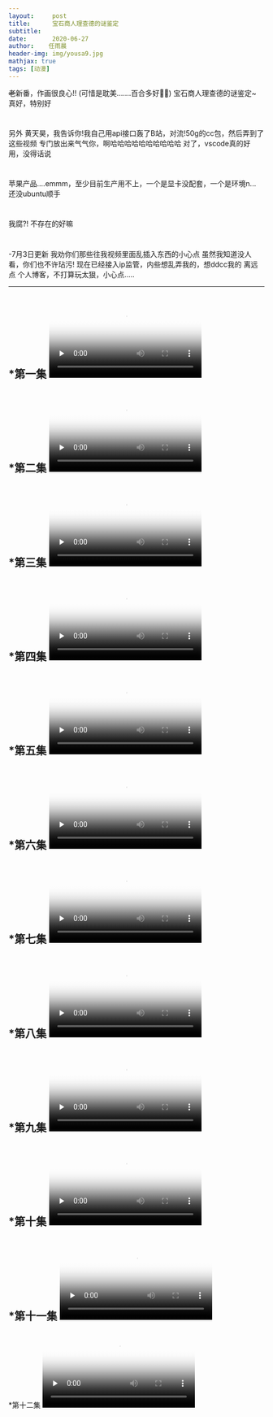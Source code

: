 ```yaml
---
layout:     post
title:      宝石商人理查德的谜鉴定
subtitle:
date:       2020-06-27
author:    任雨晨
header-img: img/yousa9.jpg
mathjax: true
tags: [动漫]
---
```



~~老~~新番，作画很良心!!
(可惜是耽美.......百合多好🍉🍉)
宝石商人理查德的谜鉴定~
真好，特别好
#
另外
黄天昊，我告诉你!我自己用api接口轰了B站，对流!50g的cc包，然后弄到了这些视频
专门放出来气气你，啊哈哈哈哈哈哈哈哈哈哈
对了，vscode真的好用，没得话说
#
苹果产品....emmm，至少目前生产用不上，一个是显卡没配套，一个是环境n...
还没ubuntu顺手
#
我腐?!
不存在的好嘛
#
-7月3日更新
我劝你们那些往我视频里面乱插入东西的小心点
虽然我知道没人看，你们也不许玷污!
现在已经接入ip监管，内些想乱弄我的，想ddcc我的
离远点
个人博客，不打算玩太狠，小心点.....






---
*第一集
<video id="video" controls="" preload="none" poster="http://om2bks7xs.bkt.clouddn.com/2017-08-26-Markdown-Advance-Video.jpg">
      <source id="mp4" src="http://down.phpzuida.com/2001/宝石商人理查德的谜鉴定-01.mp4" type="video/mp4">
</video>
---
*第二集
<video id="video" controls="" preload="none" poster="http://om2bks7xs.bkt.clouddn.com/2017-08-26-Markdown-Advance-Video.jpg">
      <source id="mp4" src="http://down.phpzuida.com/2001/宝石商人理查德的谜鉴定-02.mp4" type="video/mp4">
</video>
---
*第三集
<video id="video" controls="" preload="none" poster="http://om2bks7xs.bkt.clouddn.com/2017-08-26-Markdown-Advance-Video.jpg">
      <source id="mp4" src="http://down.phpzuida.com/2001/宝石商人理查德的谜鉴定-03.mp4" type="video/mp4">
</video>
---
*第四集
<video id="video" controls="" preload="none" poster="http://om2bks7xs.bkt.clouddn.com/2017-08-26-Markdown-Advance-Video.jpg">
      <source id="mp4" src="http://down.phpzuida.com/2001/宝石商人理查德的谜鉴定-04.mp4" type="video/mp4">
</video>
---
*第五集
<video id="video" controls="" preload="none" poster="http://om2bks7xs.bkt.clouddn.com/2017-08-26-Markdown-Advance-Video.jpg">
      <source id="mp4" src="http://down.phpzuida.com/2002/宝石商人理查德的谜鉴定-05.mp4" type="video/mp4">
</video>
---
*第六集
<video id="video" controls="" preload="none" poster="http://om2bks7xs.bkt.clouddn.com/2017-08-26-Markdown-Advance-Video.jpg">
      <source id="mp4" src="http://down.phpzuida.com/2002/宝石商人理查德的谜鉴定-06.mp4" type="video/mp4">
</video>
---
*第七集
<video id="video" controls="" preload="none" poster="http://om2bks7xs.bkt.clouddn.com/2017-08-26-Markdown-Advance-Video.jpg">
      <source id="mp4" src="http://down.phpzuida.com/2002/宝石商人理查德的谜鉴定-07.mp4" type="video/mp4">
</video>
---
*第八集
<video id="video" controls="" preload="none" poster="http://om2bks7xs.bkt.clouddn.com/2017-08-26-Markdown-Advance-Video.jpg">
      <source id="mp4" src="http://down.phpzuida.com/2002/宝石商人理查德的谜鉴定-08.mp4" type="video/mp4">
</video>
---
*第九集
<video id="video" controls="" preload="none" poster="http://om2bks7xs.bkt.clouddn.com/2017-08-26-Markdown-Advance-Video.jpg">
      <source id="mp4" src="http://down.phpzuida.com/2003/宝石商人理查德的谜鉴定-09.mp4" type="video/mp4">
</video>
---
*第十集
<video id="video" controls="" preload="none" poster="http://om2bks7xs.bkt.clouddn.com/2017-08-26-Markdown-Advance-Video.jpg">
      <source id="mp4" src="http://down.phpzuida.com/2003/宝石商人理查德的谜鉴定-10.mp4" type="video/mp4">
</video>
---
*第十一集
<video id="video" controls="" preload="none" poster="http://om2bks7xs.bkt.clouddn.com/2017-08-26-Markdown-Advance-Video.jpg">
      <source id="mp4" src="http://down.phpzuida.com/2003/宝石商人理查德的谜鉴定-11.mp4" type="video/mp4">
</video>
---
*第十二集
<video id="video" controls="" preload="none" poster="http://om2bks7xs.bkt.clouddn.com/2017-08-26-Markdown-Advance-Video.jpg">
      <source id="mp4" src="http://down.phpzuida.com/2003/宝石商人理查德的谜鉴定-12.mp4" type="video/mp4">
</video>
